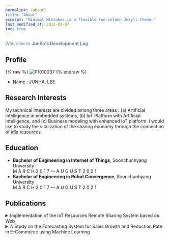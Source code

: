 ```yaml
---
permalink: /about/
title: "About"
excerpt: "Minimal Mistakes is a flexible two-column Jekyll theme."
last_modified_at: 2022-03-07
toc: true
---
```

<span style="color:lightslategray"> Welcome to **Junha's Development Log** </span>



## Profile
{% raw %} ![P1010037](../assets/images/about/P1010037.PNG) {% endraw %}

* Name : JUNHA, LEE

## Research Interests
My technical interests are divided among three areas : (a) Artificial intelligence in
embedded systems, (b) IoT Platform with Artificial Intelligence, and (c) Business
modeling with enhanced IoT platform. I would like to study the vitalization of the
sharing economy through the connection of idle resources.

## Education
* **Bachelor of Engineering in Internet of Things**, Soonchunhyang University<br/>
  M A R C H 2 0 1 7 — A U G U S T 2 0 2 1
* **Bachelor of Engineering in Robot Convergence**, Soonchunhyang University<br/>
  M A R C H 2 0 1 7 — A U G U S T 2 0 2 1

## Publications

<details markdown="1"> <summary>Implementation of the IoT Resources Remote Sharing System based on Web</summary>  KICS Summer General Academic Conference. p1262-p1263<br/>
A U G U S T 2 0 2 0  </details>

<details markdown="1"> <summary>A Study on the Forecasting System for Sales Growth and Reduction Rate in E-Commerce using Machine Learning</summary>  KICS Summer General Academic Conference. P1264-p1265<br/>
A U G U S T 2 0 2 0

## Research experience

1. <details markdown="1"> <summary>Development and Verification of Manufacturing System for anthracite Screening and Corrosive Paste</summary>  J U LY 2 0 2 0 — F E B R U A R Y 2 0 2 1<br/>
    organization: Ministry of SMEs and Startups<br/>
    Role: research assistant<br/>

- Darkflow with raspberry pi to develop anthracite detection system
- CRNN to high accuracy object detection

2. <details markdown="1"> <summary>ESS-IoT Smart Convergence Technology Advanced Track</summary>  M A R C H 2 0 2 0 — M A R C H 2 0 2 1<br/>
    organization: Korea Energy Technology Evaluation and Planning<br/>
    Role: research assistant<br/>
  - Imitation learning by HVAC to develop ESS-IoT system
  - RNN to forecast optimal Energy Consumption
  - DDPG to effective ESS-IoT system

## Patent

**HOME ENERGY MANAGEMENT SYSTEM**

- Application number : 10-2021-0029687
- Application date : 2021-03-05
- Inventors : Daehee Kim/Truong Dinh Huy/Junha Lee

## Other Projects

<details markdown="1"> <summary>Gaussian Random Paths for Real-Time Motion Planning</summary>   N O V E M B E R 2 0 2 1 —  J A N U A R Y 2 0 2 2<br/> Gousian process, Pykin

<details markdown="1"> <summary>Lecture about Tensorflow developer certificate</summary>   M A R C H 2 0 2 1 —  N O V E M B E R 2 0 2 1<br/>
Tensorflow, keras

<details markdown="1"> <summary>Stress management by interlocking wearable watch with smart phone</summary>   M A R C H 2 0 1 9 — M A R C H 2 0 2 1<br/>
Design Thinking , Business Modeling, Adobe XD, Android application developing, Tizen application developing

<details markdown="1"> <summary>Blood donation platform using Ethereum smart contract</summary>   J U LY 2 0 2 0 — A U G U S T 2 0 2 0<br/>
Node.js, flask

<details markdown="1"> 
<summary>Voting system using Ethereum smart contract</summary>   J U LY 2 0 1 9 — A U G U S T 2 0 1 9<br/> Block chain, Solidity

<details markdown="1"> 
<summary>Improvement of sitting disease using mobius</summary>   M A R C H 2 0 1 9 — M AY 2 0 1 9<br/> oneM2M IoT Server Platform

## Awards and Honors

- **Smart Mobility Living Lab grand prize**,
  Incheon Metropolitan City Mayor
- **Game Start-up Support Project (10000$)**,
  korea creative content agency
- **Student Startup Prospective Team 300 Competition scholarship**,
  Ministry of Education
- **Healthcare Start-up Item Competition excellence award**,
  Soonchunhyang University
- **Global Entrepreneurship Program scholarship**, Soonchunhyang University
- **Full scholarship,** Soonchunhyang University

## Internships

- **Researcher, Graduate School of AI, CHUNG-ANG University , Seoul**
- **Researcher, Graduate School of Information, YONSEI University, Seoul**

## Additional Information

**IoT Network Laboratory Researcher**<br/>

2 0 1 7 — J U N E 2 0 2 1

## Contact

* Email : junha4304@gmail.com<br/>
* Git :[https://github.com/junha-lee](https://github.com/junha-lee)<br/>
* Blog :[https://junsoultour.blogspot.com](https://junsoultour.blogspot.com)<br/>
* Address : 73, Siheung-daero, Geumcheon-gu, Seoul, Republic of Korea<br/>


